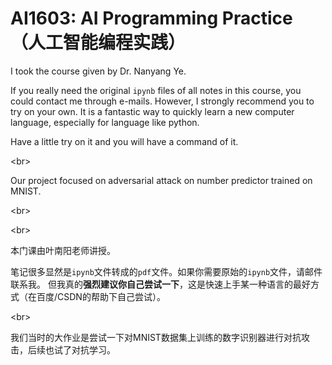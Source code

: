 # AI1603: AI Programming Practice（人工智能编程实践）

I took the course given by Dr. Nanyang Ye.

If you really need the original `ipynb` files of all notes in this course, you could contact me through e-mails.
However, I strongly recommend you to try on your own. It is a fantastic way to quickly learn a new computer language, especially for language like python.

Have a little try on it and you will have a command of it.

<br\>

Our project focused on adversarial attack on number predictor trained on MNIST.

<br\>

<br\>

本门课由叶南阳老师讲授。

笔记很多显然是`ipynb`文件转成的`pdf`文件。如果你需要原始的`ipynb`文件，请邮件联系我。
但我真的**强烈建议你自己尝试一下**，这是快速上手某一种语言的最好方式（在百度/CSDN的帮助下自己尝试）。

<br\>

我们当时的大作业是尝试一下对MNIST数据集上训练的数字识别器进行对抗攻击，后续也试了对抗学习。
